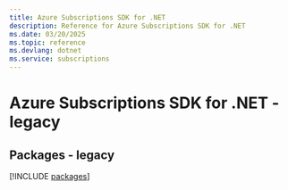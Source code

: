 ```yaml
---
title: Azure Subscriptions SDK for .NET
description: Reference for Azure Subscriptions SDK for .NET
ms.date: 03/20/2025
ms.topic: reference
ms.devlang: dotnet
ms.service: subscriptions
---
```

# Azure Subscriptions SDK for .NET - legacy
## Packages - legacy
[!INCLUDE [packages](subscriptions-index.md)]